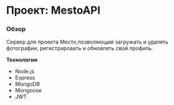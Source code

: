 # Проект: MestoAPI

### Обзор
Сервер для проекта Место,позволяющий загружать и удалять фотографии, регистрировать и обновлять свой профиль.

**Технологии**
* Node.js
* Express
* MongoDB
* Mongoose
* JWT

